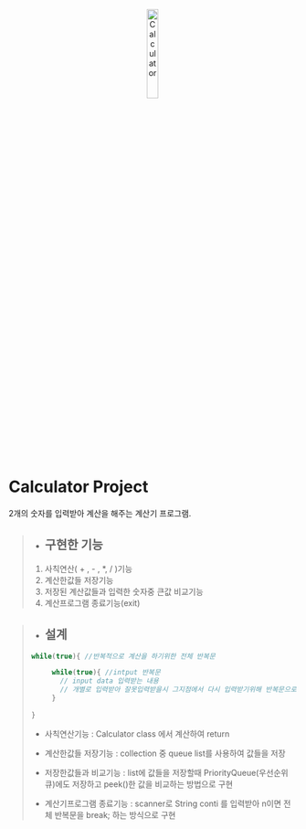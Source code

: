 <p align="center">
<img src="https://cdn.jim-nielsen.com/ios/512/calculator-2017-10-10.png?rf=1024" width="20%" height="20%" title="px(픽셀) 크기 설정" alt="Calculator"></img>
</p>

# Calculator Project
2개의 숫자를 입력받아 계산을 해주는 계산기 프로그램.

>- ## 구현한 기능
>1. 사칙연산( + , - , *, / )기능
>2. 계산한값들 저장기능
>3. 저장된 계산값들과 입력한 숫자중 큰값 비교기능
>4. 계산프로그램 종료기능(exit)

>- ## 설계
>```java
>while(true){ //반복적으로 계산을 하기위한 전체 반복문
>
>      while(true){ //intput 반복문
>        // input data 입력받는 내용
>        // 개별로 입력받아 잘못입력받을시 그지점에서 다시 입력받기위해 반복문으로 구현
>      }
>      
>}
>```
> - 사칙연산기능 : Calculator class 에서 계산하여 return
>
> - 계산한값들 저장기능 : collection 중 queue list를 사용하여 값들을 저장
>
> - 저장한값들과 비교기능 : list에 값들을 저장할때 PriorityQueue(우선순위 큐)에도 저장하고 peek()한 값을 비교하는 방법으로 구현
>
> - 계산기프로그램 종료기능 : scanner로 String conti 를 입력받아 n이면 전체 반복문을 break; 하는 방식으로 구현
>



